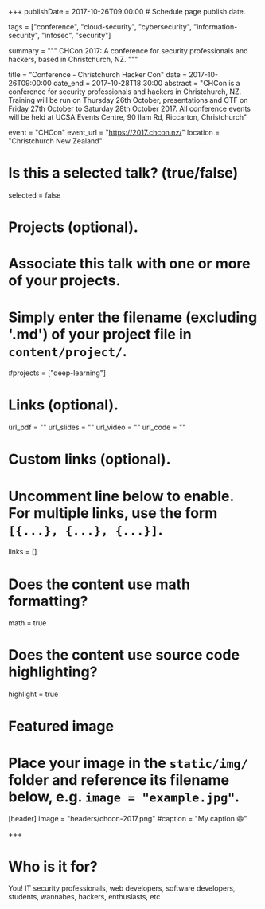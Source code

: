 +++
publishDate = 2017-10-26T09:00:00  # Schedule page publish date.

tags = ["conference", "cloud-security", "cybersecurity", "information-security", "infosec", "security"]

summary = """
CHCon 2017: A conference for security professionals and hackers, based in Christchurch, NZ.
"""

title = "Conference - Christchurch Hacker Con"
date = 2017-10-26T09:00:00
date_end = 2017-10-28T18:30:00
abstract = "CHCon is a conference for security professionals and hackers in Christchurch, NZ. Training will be run on Thursday 26th October, presentations and CTF on Friday 27th October to Saturday 28th October 2017. All conference events will be held at UCSA Events Centre, 90 Ilam Rd, Riccarton, Christchurch"

event = "CHCon"
event_url = "https://2017.chcon.nz/"
location = "Christchurch New Zealand"

# Is this a selected talk? (true/false)
selected = false

# Projects (optional).
#   Associate this talk with one or more of your projects.
#   Simply enter the filename (excluding '.md') of your project file in `content/project/`.
#projects = ["deep-learning"]

# Links (optional).
url_pdf = ""
url_slides = ""
url_video = ""
url_code = ""

# Custom links (optional).
#   Uncomment line below to enable. For multiple links, use the form `[{...}, {...}, {...}]`.
links = []


# Does the content use math formatting?
math = true

# Does the content use source code highlighting?
highlight = true

# Featured image
# Place your image in the `static/img/` folder and reference its filename below, e.g. `image = "example.jpg"`.
[header]
image = "headers/chcon-2017.png"
#caption = "My caption :smile:"

+++

# Who is it for?

You! IT security professionals, web developers, software developers, students, wannabes, hackers, enthusiasts, etc

 
